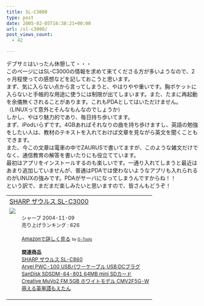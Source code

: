 ```yaml
---
title: SL-C3000
type: post
date: 2005-02-05T16:38:21+00:00
url: /sl-c3000/
post_views_count:
  - 42

---
```

デブサミはいったん休憩して・・・  
このぺ一ジにはSL-C3000の情報を求めて来てくださる方が多いようなので、2ヶ月程使っての感想などを記しておこうと思います。  
まず、気に入らない点から言ってしまうと、やはりやや重いです。胸ポケットに入らないと手帳的な用途に使うには制限が出てしまいます。また、たまに再起動を余儀無くされることがあります。これもPDAとしてはいただけません。（LINUXって意外とそんなもんなのでしょうか）  
しかし、やはり魅力的であり、毎日持ち歩いてます。  
まず、iPodいらずです。4GBあればそれなりの曲を持ち歩けますし、英語の勉強をしたい人は、教材のテキストを入れておけば文章を見ながら英文を聞くこともできます。  
また、今この文章は電車の中でZAURUSで書いてますが、このような雑文だけでなく、通信教育の解答を書いたりにも役立てています。  
最初はアプリをインストールするのも楽しいです。一通り入れてしまうと最近はあまり追加していませんが、普通はPDAでは使わないようなアプリも入れられるのがLINUXの強みです。PDAがサーバになってしまうんですからね！！  
という訳で、まだまだ楽しみたいと思いますので、皆さんもどうぞ！

<table  border="0" cellpadding="5">
  <tr>
    <td colspan="2">
      <a href="http://www.amazon.co.jp/exec/obidos/ASIN/B0006BLIMM/konnokiyotaka-22/ref=nosim/" target="_blank">SHARP ザウルス SL-C3000</a>
    </td>
  </tr>
  
  <tr>
    <td valign="top">
      <a href="http://www.amazon.co.jp/exec/obidos/ASIN/B0006BLIMM/konnokiyotaka-22/ref=nosim/" target="_blank"><img src="https://i0.wp.com/images-jp.amazon.com/images/P/B0006BLIMM.09.MZZZZZZZ.jpg" border="0" data-recalc-dims="1" /></a>
    </td>
    <td valign="top">
      <font size="-1"><br />シャープ 2004-11-09<br />売り上げランキング : 626</p>
      <p>
        <a href="http://www.amazon.co.jp/exec/obidos/ASIN/B0006BLIMM/konnokiyotaka-22/ref=nosim/" target="_blank">Amazonで詳しく見る</a></font> <font size="-2">by <a href="http://www.goodpic.com/mt/aws/">G-Tools</a></font>
      </p>
      <p>
        <font size="-1"><b>関連商品</b><br /> <a href="http://www.amazon.co.jp/exec/obidos/ASIN/B00011KNYQ/konnokiyotaka-22/ref=nosim/" target="_blank">SHARP ザウルス SL-C860</a><br /> <a href="http://www.amazon.co.jp/exec/obidos/ASIN/B0001006ZI/konnokiyotaka-22/ref=nosim/" target="_blank">Arvel PWC-100 USBパワーケーブル USB:DCプラグ</a><br /> <a href="http://www.amazon.co.jp/exec/obidos/ASIN/B00009PP51/konnokiyotaka-22/ref=nosim/" target="_blank">SanDisk SDSDM-64-801 64MB mini SDカード</a><br /> <a href="http://www.amazon.co.jp/exec/obidos/ASIN/B0002Y3N5I/konnokiyotaka-22/ref=nosim/" target="_blank">Creative MuVo2 FM 5GB ホワイトモデル CMV2F5G-W</a><br /> <a href="http://www.amazon.co.jp/exec/obidos/ASIN/4915540707/konnokiyotaka-22/ref=nosim/" target="_blank">萌える英単語もえたん</a><br /></font></td> </tr> </table>